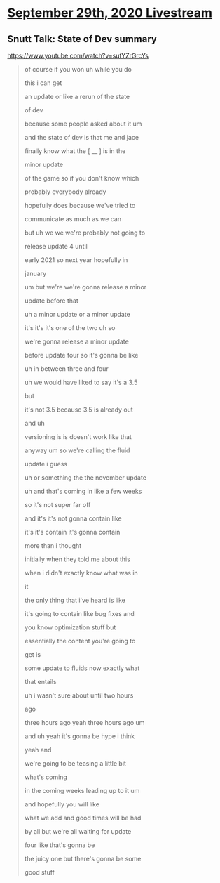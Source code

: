 # [September 29th, 2020 Livestream](../2020-09-29.md)
## Snutt Talk: State of Dev summary
https://www.youtube.com/watch?v=sutYZrGrcYs
> of course if you won uh while you do
>
> this i can get
>
> an update or like a rerun of the state
>
> of dev
>
> because some people asked about it um
>
> and the state of dev is that me and jace
>
> finally know what the [ __ ] is in the
>
> minor update
>
> of the game so if you don't know which
>
> probably everybody already
>
> hopefully does because we've tried to
>
> communicate as much as we can
>
> but uh we we we're probably not going to
>
> release update 4 until
>
> early 2021 so next year hopefully in
>
> january
>
> um but we're we're gonna release a minor
>
> update before that
>
> uh a minor update or a minor update
>
> it's it's it's one of the two uh so
>
> we're gonna release a minor update
>
> before update four so it's gonna be like
>
> uh in between three and four
>
> uh we would have liked to say it's a 3.5
>
> but
>
> it's not 3.5 because 3.5 is already out
>
> and uh
>
> versioning is is doesn't work like that
>
> anyway um so we're calling the fluid
>
> update i guess
>
> uh or something the the november update
>
> uh and that's coming in like a few weeks
>
> so it's not super far off
>
> and it's it's not gonna contain like
>
> it's it's contain it's gonna contain
>
> more than i thought
>
> initially when they told me about this
>
> when i didn't exactly know what was in
>
> it
>
> the only thing that i've heard is like
>
> it's going to contain like bug fixes and
>
> you know optimization stuff but
>
> essentially the content you're going to
>
> get is
>
> some update to fluids now exactly what
>
> that entails
>
> uh i wasn't sure about until two hours
>
> ago
>
> three hours ago yeah three hours ago um
>
> and uh yeah it's gonna be hype i think
>
> yeah and
>
> we're going to be teasing a little bit
>
> what's coming
>
> in the coming weeks leading up to it um
>
> and hopefully you will like
>
> what we add and good times will be had
>
> by all but we're all waiting for update
>
> four like that's gonna be
>
> the juicy one but there's gonna be some
>
> good stuff
>
